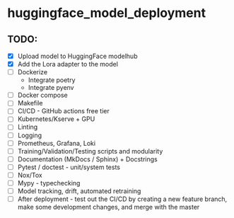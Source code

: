 # huggingface_model_deployment

## TODO:
- [X] Upload model to HuggingFace modelhub
- [X] Add the Lora adapter to the model
- [ ] Dockerize
    - Integrate poetry
    - Integrate pyenv
- [ ] Docker compose
- [ ] Makefile
- [ ] CI/CD - GitHub actions free tier
- [ ] Kubernetes/Kserve + GPU
- [ ] Linting
- [ ] Logging
- [ ] Prometheus, Grafana, Loki
- [ ] Training/Validation/Testing scripts and modularity
- [ ] Documentation (MkDocs / Sphinx) + Docstrings
- [ ] Pytest / doctest - unit/system tests
- [ ] Nox/Tox
- [ ] Mypy  - typechecking
- [ ] Model tracking, drift, automated retraining
- [ ] After deployment - test out the CI/CD by creating a new feature branch, make some development changes, and merge with the master
